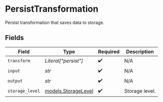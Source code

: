 # PersistTransformation

Persist transformation that saves data to storage.


## Fields

| Field                                            | Type                                             | Required                                         | Description                                      |
| ------------------------------------------------ | ------------------------------------------------ | ------------------------------------------------ | ------------------------------------------------ |
| `transform`                                      | *Literal["persist"]*                             | :heavy_check_mark:                               | N/A                                              |
| `input`                                          | *str*                                            | :heavy_check_mark:                               | N/A                                              |
| `output`                                         | *str*                                            | :heavy_check_mark:                               | N/A                                              |
| `storage_level`                                  | [models.StorageLevel](../models/storagelevel.md) | :heavy_check_mark:                               | Storage level.                                   |